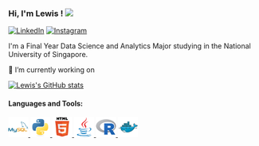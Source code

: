 <h3 align="left">
  Hi, I'm Lewis !
  <img src="https://media.giphy.com/media/hvRJCLFzcasrR4ia7z/giphy.gif" width="28">
</h3>


<p align="left">
  <a href="https://www.linkedin.com/in/lewis-chong-li-wei/"><img width="32px" title="LinkedIn" src="https://i.imgur.com/Y9lbNqu.png"/></a>
  <a href="https://www.instagram.com/lewis_726"><img width="32px" title="Instagram" src="https://i.imgur.com/6QzKhtx.png"/></a>
</p>


I'm a Final Year Data Science and Analytics Major studying in the National University of Singapore.

🔭 I’m currently working on 


[![Lewis's GitHub stats](https://github-readme-stats.vercel.app/api?username=Lewisay7&theme=ayu-mirage&show_icons=true)](https://github.com/Lewisay7/github-readme-stats)

<h4 align="left">Languages and Tools:</h4>

<p align="left"> 
  <a href="https://www.mysql.com/" target="_blank" rel="noreferrer"> <img src="https://raw.githubusercontent.com/devicons/devicon/master/icons/mysql/mysql-original-wordmark.svg" alt="mysql"     width="40" height="40"/> 
  </a> 
  <a href="https://www.python.org" target="_blank" rel="noreferrer"> <img src="https://raw.githubusercontent.com/devicons/devicon/master/icons/python/python-original.svg" alt="python"           width="40" height="40"/> 
  </a> 
  <a href="https://www.w3.org/html/" target="_blank" rel="noreferrer"> <img src="https://raw.githubusercontent.com/devicons/devicon/master/icons/html5/html5-original-wordmark.svg" alt="html5" width="40" height="40"/> 
  </a>
  <a href="https://www.java.com" target="_blank" rel="noreferrer"> <img src="https://raw.githubusercontent.com/devicons/devicon/master/icons/java/java-original.svg" alt="java" width="40" height="40"/> </a>
  <a href="https://www.r-project.org" target="_blank" rel="noreferrer"> <img src="https://raw.githubusercontent.com/devicons/devicon/master/icons/r/r-original.svg" alt="python"           width="40" height="40"/> 
  </a> 
    <a href="https://www.docker.com" target="_blank" rel="noreferrer"> <img src="https://raw.githubusercontent.com/devicons/devicon/master/icons/docker/docker-original.svg" alt="python"           width="40" height="40"/> 
  </a> 
  
</p>
